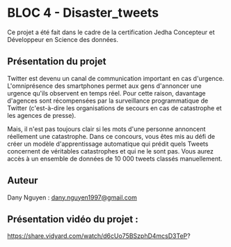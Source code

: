 # BLOC 4 - Disaster_tweets

Ce projet a été fait dans le cadre de la certification Jedha Concepteur et Développeur en Science des données.

## Présentation du projet

Twitter est devenu un canal de communication important en cas d'urgence. L'omniprésence des smartphones permet aux gens d'annoncer une urgence qu'ils observent en temps réel. Pour cette raison, davantage d'agences sont récompensées par la surveillance programmatique de Twitter (c'est-à-dire les organisations de secours en cas de catastrophe et les agences de presse).

Mais, il n'est pas toujours clair si les mots d'une personne annoncent réellement une catastrophe. Dans ce concours, vous êtes mis au défi de créer un modèle d'apprentissage automatique qui prédit quels Tweets concernent de véritables catastrophes et qui ne le sont pas. Vous aurez accès à un ensemble de données de 10 000 tweets classés manuellement.

## Auteur
Dany Nguyen : dany.nguyen1997@gmail.com

## Présentation vidéo du projet :
https://share.vidyard.com/watch/d6cUo75BSzphD4mcsD3TeP?
